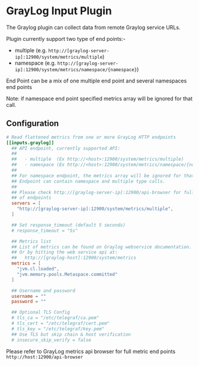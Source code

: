 # GrayLog Input Plugin

The Graylog plugin can collect data from remote Graylog service URLs.

Plugin currently support two type of end points:-

- multiple  (e.g. `http://[graylog-server-ip]:12900/system/metrics/multiple`)
- namespace (e.g. `http://[graylog-server-ip]:12900/system/metrics/namespace/{namespace}`)

End Point can be a mix of one  multiple end point  and several namespaces end points

Note: if namespace end point specified metrics array will be ignored for that call.

## Configuration

```toml
# Read flattened metrics from one or more GrayLog HTTP endpoints
[[inputs.graylog]]
  ## API endpoint, currently supported API:
  ##
  ##   - multiple  (Ex http://<host>:12900/system/metrics/multiple)
  ##   - namespace (Ex http://<host>:12900/system/metrics/namespace/{namespace})
  ##
  ## For namespace endpoint, the metrics array will be ignored for that call.
  ## Endpoint can contain namespace and multiple type calls.
  ##
  ## Please check http://[graylog-server-ip]:12900/api-browser for full list
  ## of endpoints
  servers = [
    "http://[graylog-server-ip]:12900/system/metrics/multiple",
  ]

  ## Set response_timeout (default 5 seconds)
  # response_timeout = "5s"

  ## Metrics list
  ## List of metrics can be found on Graylog webservice documentation.
  ## Or by hitting the web service api at:
  ##   http://[graylog-host]:12900/system/metrics
  metrics = [
    "jvm.cl.loaded",
    "jvm.memory.pools.Metaspace.committed"
  ]

  ## Username and password
  username = ""
  password = ""

  ## Optional TLS Config
  # tls_ca = "/etc/telegraf/ca.pem"
  # tls_cert = "/etc/telegraf/cert.pem"
  # tls_key = "/etc/telegraf/key.pem"
  ## Use TLS but skip chain & host verification
  # insecure_skip_verify = false
```

Please refer to GrayLog metrics api browser for full metric end points `http://host:12900/api-browser`
